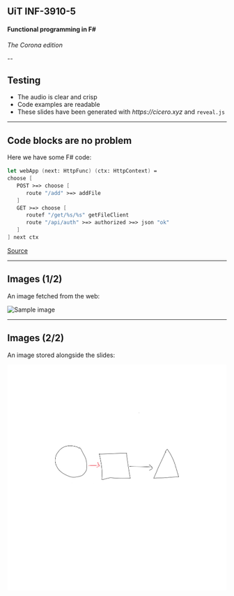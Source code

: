 <!-- .slide: data-background="#000000" -->
## UiT INF-3910-5

#### Functional programming in F&num;

_The Corona edition_

--

<!-- .slide: data-background="#696969" -->
## Testing

- The audio is clear and crisp
- Code examples are readable
- These slides have been generated with _https://cicero.xyz_ and `reveal.js`

---

## Code blocks are no problem

Here we have some F# code:

```fsharp
let webApp (next: HttpFunc) (ctx: HttpContext) =
choose [
   POST >=> choose [
      route "/add" >=> addFile
   ]
   GET >=> choose [
      routef "/get/%s/%s" getFileClient
      route "/api/auth" >=> authorized >=> json "ok"
   ]
] next ctx
```

[Source](https://github.com/juselius/inf-3910-5)

---

## Images (1/2)

An image fetched from the web:

![Sample image](https://upload.wikimedia.org/wikipedia/commons/thumb/4/4f/The_Young_Cicero_Reading.jpg/316px-The_Young_Cicero_Reading.jpg)

---

## Images (2/2)

An image stored alongside the slides:

![Sample image](Whiteboard.svg)
